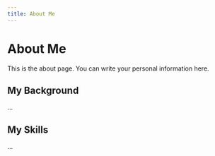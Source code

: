 ```yaml
---
title: About Me
---
```


# About Me

This is the about page. You can write your personal information here.

## My Background

...

## My Skills

...